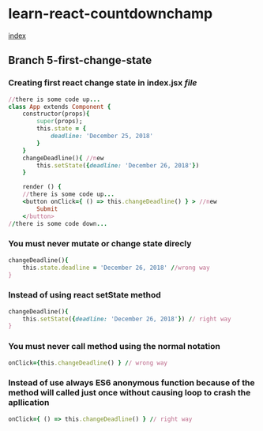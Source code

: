 # learn-react-countdownchamp

[index](index.md)

## Branch 5-first-change-state

### Creating first react change state in index.jsx _file_
```ruby
//there is some code up...
class App extends Component {
    constructor(props){
        super(props);
        this.state = {
            deadline: 'December 25, 2018'
        }
    }
    changeDeadline(){ //new
        this.setState({deadline: 'December 26, 2018'})
    }

    render () { 
    //there is some code up...
    <button onClick={ () => this.changeDeadline() } > //new
        Submit
    </button>
//there is some code down...
```

### You must never mutate or change state direcly
```ruby
changeDeadline(){
    this.state.deadline = 'December 26, 2018' //wrong way
}
```
### Instead of using react setState method
```ruby
changeDeadline(){
    this.setState({deadline: 'December 26, 2018'}) // right way
}
```

### You must never call method using the normal notation
```ruby
onClick={this.changeDeadline() } // wrong way
```
### Instead of use always ES6 anonymous function because of the method will called just once without causing loop to crash the apllication 
```ruby
onClick={ () => this.changeDeadline() } // right way
```
